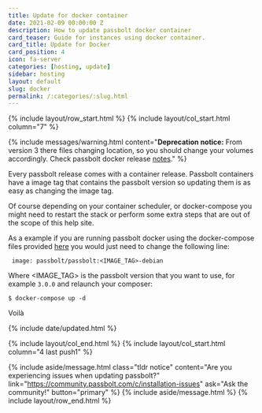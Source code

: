 ```yaml
---
title: Update for docker container
date: 2021-02-09 00:00:00 Z
description: How to update passbolt docker container
card_teaser: Guide for instances using docker container.
card_title: Update for Docker
card_position: 4
icon: fa-server
categories: [hosting, update]
sidebar: hosting
layout: default
slug: docker
permalink: /:categories/:slug.html
---
```


{% include layout/row_start.html %}
{% include layout/col_start.html column="7" %}

{% include messages/warning.html
    content="**Deprecation notice:** From version 3 there files changing location, so you should change your volumes accordingly. Check passbolt docker release [notes](https://github.com/passbolt/passbolt_docker)."
%}

Every passbolt release comes with a container release. Passbolt containers have a image tag that contains
the passbolt version so updating them is as easy as changing the image tag.

Of course depending on your container scheduler, or docker-compose you might need to restart the stack or perform
some extra steps that are out of the scope of this help site.

As a example if you are running passbolt docker using the docker-compose files provided [here](https://github.com/passbolt/passbolt_docker/blob/master/docker-compose.yml)
you would just need to change the following line:

```
 image: passbolt/passbolt:<IMAGE_TAG>-debian
```

Where <IMAGE_TAG> is the passbolt version that you want to use, for example `3.0.0` and relaunch your composer:

```
$ docker-compose up -d
```

Voilà


{% include date/updated.html %}

{% include layout/col_end.html %}
{% include layout/col_start.html column="4 last push1" %}


{% include aside/message.html
    class="tldr notice"
    content="Are you experiencing issues when updating passbolt?"
    link="https://community.passbolt.com/c/installation-issues"
    ask="Ask the community!"
    button="primary"
%}
{% include aside/message.html %}
{% include layout/row_end.html %}

